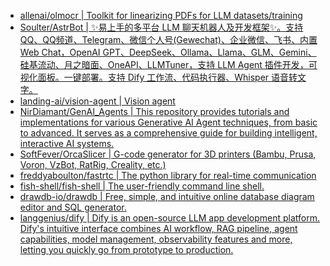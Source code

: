 + [allenai/olmocr | Toolkit for linearizing PDFs for LLM datasets/training](https://github.com//allenai/olmocr)
+ [Soulter/AstrBot | ✨易上手的多平台 LLM 聊天机器人及开发框架✨。支持 QQ、QQ频道、Telegram、微信个人号(Gewechat)、企业微信、飞书、内置 Web Chat，OpenAI GPT、DeepSeek、Ollama、Llama、GLM、Gemini、硅基流动、月之暗面、OneAPI、LLMTuner，支持 LLM Agent 插件开发，可视化面板。一键部署。支持 Dify 工作流、代码执行器、Whisper 语音转文字。](https://github.com//Soulter/AstrBot)
+ [landing-ai/vision-agent | Vision agent](https://github.com//landing-ai/vision-agent)
+ [NirDiamant/GenAI_Agents | This repository provides tutorials and implementations for various Generative AI Agent techniques, from basic to advanced. It serves as a comprehensive guide for building intelligent, interactive AI systems.](https://github.com//NirDiamant/GenAI_Agents)
+ [SoftFever/OrcaSlicer | G-code generator for 3D printers (Bambu, Prusa, Voron, VzBot, RatRig, Creality, etc.)](https://github.com//SoftFever/OrcaSlicer)
+ [freddyaboulton/fastrtc | The python library for real-time communication](https://github.com//freddyaboulton/fastrtc)
+ [fish-shell/fish-shell | The user-friendly command line shell.](https://github.com//fish-shell/fish-shell)
+ [drawdb-io/drawdb | Free, simple, and intuitive online database diagram editor and SQL generator.](https://github.com//drawdb-io/drawdb)
+ [langgenius/dify | Dify is an open-source LLM app development platform. Dify's intuitive interface combines AI workflow, RAG pipeline, agent capabilities, model management, observability features and more, letting you quickly go from prototype to production.](https://github.com//langgenius/dify)
